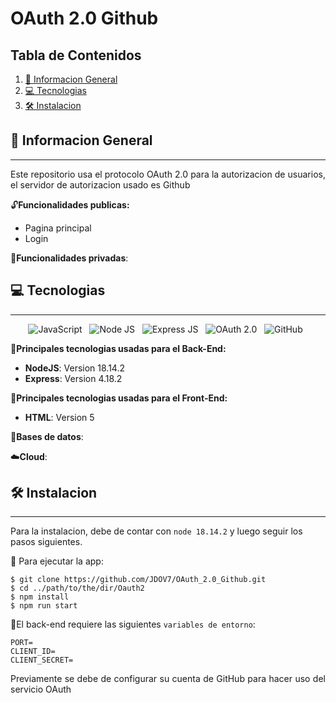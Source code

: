 # OAuth 2.0 Github

## Tabla de Contenidos

1. [🚀 Informacion General](#-informacion-general)
2. [💻 Tecnologias](#-tecnologias)
3. [🛠️ Instalacion](#%EF%B8%8F-instalacion)

## 🚀 Informacion General

---

<p align="justify">
Este repositorio usa el protocolo OAuth 2.0 para la autorizacion de usuarios, el servidor de autorizacion usado es Github
</p>

<div align="justify">

🔓**Funcionalidades publicas:**

- Pagina principal 
- Login 

🔐**Funcionalidades privadas**:



</div>

## 💻 Tecnologias

---

<div align="center">

<img src="https://img.shields.io/badge/JavaScript-323330?style=for-the-badge&logo=javascript&logoColor=F7DF1E" alt="JavaScript" />&nbsp;&nbsp;
<img src="https://img.shields.io/badge/Node%20js-339933?style=for-the-badge&logo=nodedotjs&logoColor=white" alt="Node JS" />&nbsp;&nbsp;
<img src="https://img.shields.io/badge/Express%20js-000000?style=for-the-badge&logo=express&logoColor=white" alt="Express JS" />&nbsp;&nbsp;
<img src="https://img.shields.io/badge/OAuth%202.0-badge?style=for-the-badge&logo=auth0&logoColor=%23EB5424&labelColor=black&color=black" alt="OAuth 2.0" />&nbsp;&nbsp;
<img src="https://img.shields.io/badge/GitHub-100000?style=for-the-badge&logo=github&logoColor=white" alt="GitHub" />&nbsp;&nbsp;

</div>

🧠**Principales tecnologias usadas para el Back-End:**

- **NodeJS**: Version 18.14.2
- **Express**: Version 4.18.2

🎨**Principales tecnologias usadas para el Front-End:**

- **HTML**: Version 5

💾**Bases de datos**:


☁️**Cloud**:


## 🛠️ Instalacion

---

<p align="justify">

Para la instalacion, debe de contar con ```node 18.14.2``` y luego seguir los pasos siguientes.

📂 Para ejecutar la app:

</p>

```
$ git clone https://github.com/JDOV7/OAuth_2.0_Github.git
$ cd ../path/to/the/dir/Oauth2
$ npm install
$ npm run start
```

<p align="justify">

🔑El back-end requiere las siguientes ```variables de entorno```:

</p>

```
PORT=
CLIENT_ID=
CLIENT_SECRET=
```

<p align="justify">
Previamente se debe de configurar su cuenta de GitHub para hacer uso del servicio OAuth
</p>
